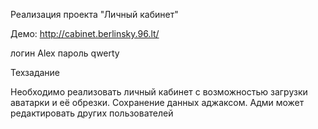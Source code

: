 Реализация проекта "Личный кабинет"

Демо: http://cabinet.berlinsky.96.lt/

логин Alex
пароль qwerty

Техзадание

Необходимо реализовать личный кабинет с возможностью загрузки аватарки и её обрезки. Сохранение данных аджаксом. Адми может редактировать других пользователей
